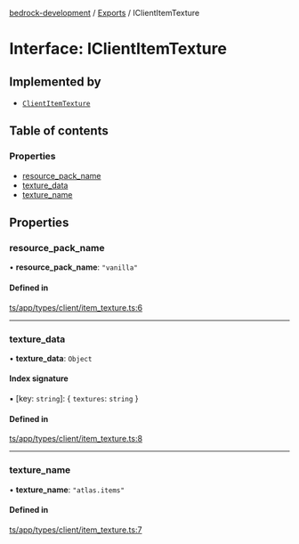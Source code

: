 [bedrock-development](../README.md) / [Exports](../modules.md) / IClientItemTexture

# Interface: IClientItemTexture

## Implemented by

- [`ClientItemTexture`](../classes/ClientItemTexture.md)

## Table of contents

### Properties

- [resource\_pack\_name](IClientItemTexture.md#resource_pack_name)
- [texture\_data](IClientItemTexture.md#texture_data)
- [texture\_name](IClientItemTexture.md#texture_name)

## Properties

### resource\_pack\_name

• **resource\_pack\_name**: ``"vanilla"``

#### Defined in

[ts/app/types/client/item_texture.ts:6](https://github.com/DauntlessStudio/Bedrock-Developments/blob/c7d1542/ts/app/types/client/item_texture.ts#L6)

___

### texture\_data

• **texture\_data**: `Object`

#### Index signature

▪ [key: `string`]: \{ `textures`: `string`  }

#### Defined in

[ts/app/types/client/item_texture.ts:8](https://github.com/DauntlessStudio/Bedrock-Developments/blob/c7d1542/ts/app/types/client/item_texture.ts#L8)

___

### texture\_name

• **texture\_name**: ``"atlas.items"``

#### Defined in

[ts/app/types/client/item_texture.ts:7](https://github.com/DauntlessStudio/Bedrock-Developments/blob/c7d1542/ts/app/types/client/item_texture.ts#L7)
